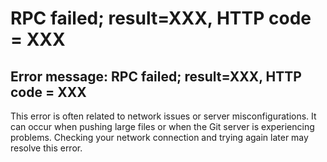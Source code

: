 # RPC failed; result=XXX, HTTP code = XXX

## Error message: RPC failed; result=XXX, HTTP code = XXX

This error is often related to network issues or server misconfigurations. It can occur when pushing large files or when the Git server is experiencing problems. Checking your network connection and trying again later may resolve this error.
